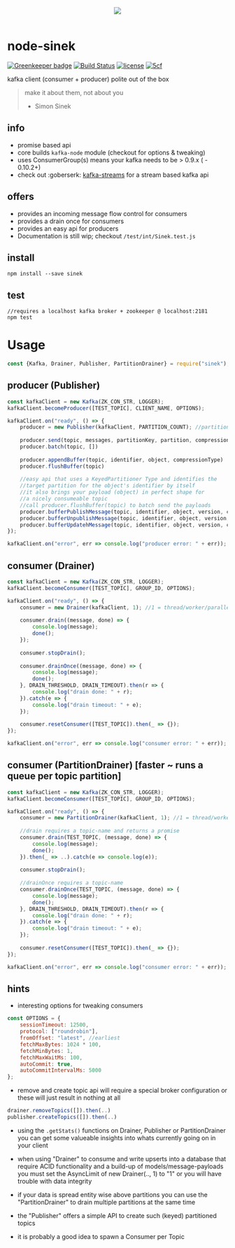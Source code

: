 <center><img src="https://cdn1.teamhellfall.de/contentdelivery/8642e870-7555-473a-b549-c520bd85bc51.0861a88f-28cf-42b6-88c7-f2942e64cc79.png?dim=165x125" /></center><br/>

# node-sinek

[![Greenkeeper badge](https://badges.greenkeeper.io/krystianity/node-sinek.svg)](https://greenkeeper.io/)
[![Build Status](https://travis-ci.org/krystianity/node-sinek.svg?branch=master)](https://travis-ci.org/krystianity/node-sinek)
[![license](https://img.shields.io/github/license/mashape/apistatus.svg)]()
[![5cf](https://img.shields.io/badge/5cf-approved-ff69b4.svg)]()

kafka client (consumer + producer) polite out of the box

> make it about them, not about you
> - Simon Sinek

## info
- promise based api
- core builds `kafka-node` module (checkout for options & tweaking)
- uses ConsumerGroup(s) means your kafka needs to be > 0.9.x ( - 0.10.2+)
- check out :goberserk: [kafka-streams](https://github.com/krystianity/kafka-streams) for a stream based kafka api

## offers

- provides an incoming message flow control for consumers
- provides a drain once for consumers
- provides an easy api for producers
- Documentation is still wip; checkout `/test/int/Sinek.test.js`

## install

```shell
npm install --save sinek
```

## test

```
//requires a localhost kafka broker + zookeeper @ localhost:2181
npm test
```

# Usage

```javascript
const {Kafka, Drainer, Publisher, PartitionDrainer} = require("sinek");
```

## producer (Publisher)

```javascript
const kafkaClient = new Kafka(ZK_CON_STR, LOGGER);
kafkaClient.becomeProducer([TEST_TOPIC], CLIENT_NAME, OPTIONS);

kafkaClient.on("ready", () => {
    producer = new Publisher(kafkaClient, PARTITION_COUNT); //partition count should be the default count on your brokers partiitons e.g. 30
    
    producer.send(topic, messages, partitionKey, partition, compressionType)
    producer.batch(topic, [])
    
    producer.appendBuffer(topic, identifier, object, compressionType)
    producer.flushBuffer(topic)
    
    //easy api that uses a KeyedPartitioner Type and identifies the
    //target partition for the object's identifier by itself
    //it also brings your payload (object) in perfect shape for 
    //a nicely consumeable topic
    //call producer.flushBuffer(topic) to batch send the payloads
    producer.bufferPublishMessage(topic, identifier, object, version, compressionType)
    producer.bufferUnpublishMessage(topic, identifier, object, version, compressionType)
    producer.bufferUpdatehMessage(topic, identifier, object, version, compressionType)
});

kafkaClient.on("error", err => console.log("producer error: " + err));
```

## consumer (Drainer)

```javascript
const kafkaClient = new Kafka(ZK_CON_STR, LOGGER);
kafkaClient.becomeConsumer([TEST_TOPIC], GROUP_ID, OPTIONS);

kafkaClient.on("ready", () => {
    consumer = new Drainer(kafkaClient, 1); //1 = thread/worker/parallel count
    
    consumer.drain((message, done) => {
        console.log(message);
        done();
    });
    
    consumer.stopDrain();
    
    consumer.drainOnce((message, done) => {
        console.log(message);
        done();
    }, DRAIN_THRESHOLD, DRAIN_TIMEOUT).then(r => {
        console.log("drain done: " + r);
    }).catch(e => {
        console.log("drain timeout: " + e);
    });
    
    consumer.resetConsumer([TEST_TOPIC]).then(_ => {});
});

kafkaClient.on("error", err => console.log("consumer error: " + err));
```

## consumer (PartitionDrainer) [faster ~ runs a queue per topic partition]

```javascript
const kafkaClient = new Kafka(ZK_CON_STR, LOGGER);
kafkaClient.becomeConsumer([TEST_TOPIC], GROUP_ID, OPTIONS);

kafkaClient.on("ready", () => {
    consumer = new PartitionDrainer(kafkaClient, 1); //1 = thread/worker/parallel count per partition
    
    //drain requires a topic-name and returns a promise 
    consumer.drain(TEST_TOPIC, (message, done) => {
        console.log(message);
        done();
    }).then(_ => ..).catch(e => console.log(e));
    
    consumer.stopDrain();
    
    //drainOnce requires a topic-name
    consumer.drainOnce(TEST_TOPIC, (message, done) => {
        console.log(message);
        done();
    }, DRAIN_THRESHOLD, DRAIN_TIMEOUT).then(r => {
        console.log("drain done: " + r);
    }).catch(e => {
        console.log("drain timeout: " + e);
    });
    
    consumer.resetConsumer([TEST_TOPIC]).then(_ => {});
});

kafkaClient.on("error", err => console.log("consumer error: " + err));
```

## hints

- interesting options for tweaking consumers

```javascript
const OPTIONS = {
    sessionTimeout: 12500,
    protocol: ["roundrobin"],
    fromOffset: "latest", //earliest
    fetchMaxBytes: 1024 * 100,
    fetchMinBytes: 1,
    fetchMaxWaitMs: 100,
    autoCommit: true,
    autoCommitIntervalMs: 5000
};
```

- remove and create topic api will require a special broker configuration
or these will just result in nothing at all

```javascript
drainer.removeTopics([]).then(..)
publisher.createTopics([]).then(..)
```

- using the `.getStats()` functions on Drainer, Publisher or 
PartitionDrainer you can get some valueable insights into whats
currently going on in your client

- when using "Drainer" to consume and write upserts into a database
that require ACID functionality and a build-up of models/message-payloads
you must set the AsyncLimit of new Drainer(.., 1) to "1" or you will
have trouble with data integrity

- if your data is spread entity wise above partitions you can use the
"PartitionDrainer" to drain multiple partitions at the same time

- the "Publisher" offers a simple API to create such (keyed) partitioned
topics

- it is probably a good idea to spawn a Consumer per Topic

